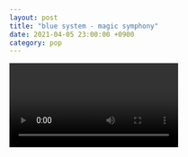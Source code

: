 ```yaml
---
layout: post
title: "blue system - magic symphony"
date: 2021-04-05 23:00:00 +0900
category: pop
---
```


<div class="video-container">
    <video id="player" class="video-js vjs-default-skin vjs-big-play-centered" data-json="/public/json/pop/blue system - magic symphony.json"></video>
</div>

```
```